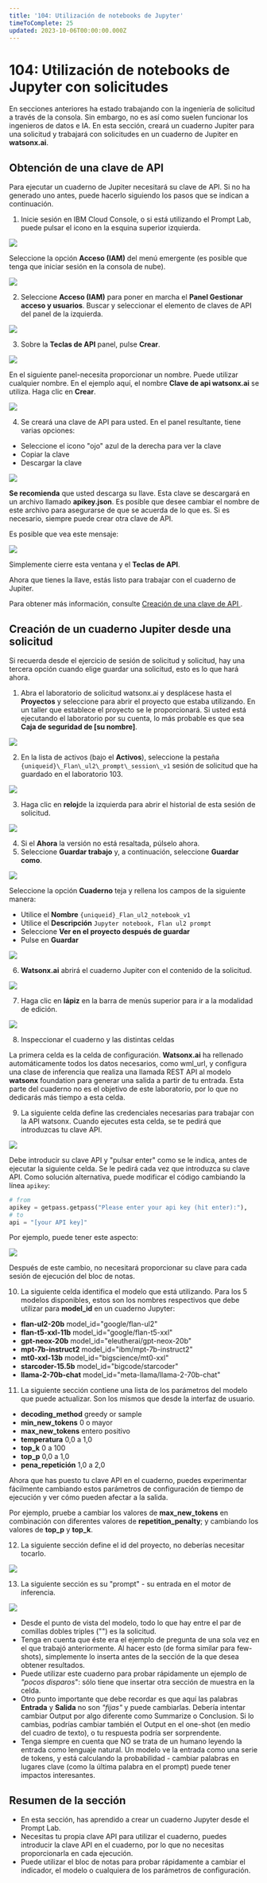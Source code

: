 ```yaml
---
title: '104: Utilización de notebooks de Jupyter'
timeToComplete: 25
updated: 2023-10-06T00:00:00.000Z
---
```

# 104: Utilización de notebooks de Jupyter con solicitudes

En secciones anteriores ha estado trabajando con la ingeniería de solicitud a través de la consola. Sin embargo, no es así como suelen funcionar los ingenieros de datos e IA. En esta sección, creará un cuaderno Jupiter para una solicitud y trabajará con solicitudes en un cuaderno de Jupiter en **watsonx.ai**.

## Obtención de una clave de API

Para ejecutar un cuaderno de Jupiter necesitará su clave de API. Si no ha generado uno antes, puede hacerlo siguiendo los pasos que se indican a continuación.

1.  Inicie sesión en IBM Cloud Console, o si está utilizando el Prompt Lab, puede pulsar el icono en la esquina superior izquierda.

![](./images/104/image123.png)

Seleccione la opción **Acceso (IAM)** del menú emergente (es posible que tenga que iniciar sesión en la consola de nube).

![](./images/104/image124.png)

2.  Seleccione **Acceso (IAM)** para poner en marcha el **Panel Gestionar acceso y usuarios**. Buscar y seleccionar el elemento de claves de API del panel de la izquierda.

![](./images/104/image125.png)

3.  Sobre la **Teclas de API** panel, pulse **Crear**.

![](./images/104/image126.png)

En el siguiente panel-necesita proporcionar un nombre. Puede utilizar cualquier nombre. En el ejemplo aquí, el nombre **Clave de api watsonx.ai** se utiliza. Haga clic en **Crear**.

![](./images/104/image127.png)

4.  Se creará una clave de API para usted. En el panel resultante, tiene varias opciones:

*   Seleccione el icono "ojo" azul de la derecha para ver la clave
*   Copiar la clave
*   Descargar la clave

![](./images/104/image128.png)

**Se recomienda** que usted descarga su llave. Esta clave se descargará en un archivo llamado **apikey.json**. Es posible que desee cambiar el nombre de este archivo para asegurarse de que se acuerda de lo que es. Si es necesario, siempre puede crear otra clave de API.

Es posible que vea este mensaje:

![](./images/104/image129.png)

Simplemente cierre esta ventana y el **Teclas de API**.

Ahora que tienes la llave, estás listo para trabajar con el cuaderno de Jupiter.

Para obtener más información, consulte [Creación de una clave de API ](https://cloud.ibm.com/docs/account?topic=account-userapikey\&interface=ui#create_user_key).

## Creación de un cuaderno Jupiter desde una solicitud

Si recuerda desde el ejercicio de sesión de solicitud y solicitud, hay una tercera opción cuando elige guardar una solicitud, esto es lo que hará ahora.

1.  Abra el laboratorio de solicitud watsonx.ai y desplácese hasta el **Proyectos** y seleccione para abrir el proyecto que estaba utilizando. En un taller que establece el proyecto se le proporcionará. Si usted está ejecutando el laboratorio por su cuenta, lo más probable es que sea **Caja de seguridad de \[su nombre]**.

![](./images/104/image130.png)

2.  En la lista de activos (bajo el **Activos**), seleccione la pestaña `{uniqueid}\_Flan\_ul2\_prompt\_session\_v1` sesión de solicitud que ha guardado en el laboratorio 103.

![](./images/104/image131.png)

3.  Haga clic en **reloj**de la izquierda para abrir el historial de esta sesión de solicitud.

![](./images/104/image132.png)

4.  Si el **Ahora** la versión no está resaltada, púlselo ahora.
5.  Seleccione **Guardar trabajo** y, a continuación, seleccione **Guardar como**.

![](./images/104/image133.png)

Seleccione la opción **Cuaderno** teja y rellena los campos de la siguiente manera:

*   Utilice el **Nombre** `{uniqueid}_Flan_ul2_notebook_v1`
*   Utilice el **Descripción** `Jupyter notebook, Flan ul2 prompt`
*   Seleccione **Ver en el proyecto después de guardar**
*   Pulse en **Guardar**

![](./images/104/image134.png)

6.  **Watsonx.ai** abrirá el cuaderno Jupiter con el contenido de la solicitud.

![](./images/104/image135.png)

7.  Haga clic en **lápiz** en la barra de menús superior para ir a la modalidad de edición.

![](./images/104/image137.png)

<Warning text="Ahora puedes trabajar con el cuaderno Jupyter" />

8.  Inspeccionar el cuaderno y las distintas celdas

La primera celda es la celda de configuración. **Watsonx.ai** ha rellenado automáticamente todos los datos necesarios, como wml\_url, y configura una clase de inferencia que realiza una llamada REST API al modelo **watsonx** foundation para generar una salida a partir de tu entrada. Esta parte del cuaderno no es el objetivo de este laboratorio, por lo que no dedicarás más tiempo a esta celda.

9.  La siguiente celda define las credenciales necesarias para trabajar con la API watsonx. Cuando ejecutes esta celda, se te pedirá que introduzcas tu clave API.

![](./images/104/image138.png)

Debe introducir su clave API y "pulsar enter" como se le indica, antes de ejecutar la siguiente celda. Se le pedirá cada vez que introduzca su clave API. Como solución alternativa, puede modificar el código cambiando la línea `apikey`:

```py
# from
apikey = getpass.getpass("Please enter your api key (hit enter):"),
# to
api = "[your API key]"
```

Por ejemplo, puede tener este aspecto:

![](./images/104/image139.png)

Después de este cambio, no necesitará proporcionar su clave para cada sesión de ejecución del bloc de notas.

10. La siguiente celda identifica el modelo que está utilizando. Para los 5 modelos disponibles, estos son los nombres respectivos que debe utilizar para **model\_id** en un cuaderno Jupyter:

*   **flan-ul2-20b** model\_id="google/flan-ul2"
*   **flan-t5-xxl-11b** model\_id="google/flan-t5-xxl"
*   **gpt-neox-20b** model\_id="eleutherai/gpt-neox-20b"
*   **mpt-7b-instruct2** model\_id="ibm/mpt-7b-instruct2"
*   **mt0-xxl-13b** model\_id="bigscience/mt0-xxl"
*   **starcoder-15.5b** model\_id="bigcode/starcoder"
*   **llama-2-70b-chat** model\_id="meta-llama/llama-2-70b-chat"

11. La siguiente sección contiene una lista de los parámetros del modelo que puede actualizar. Son los mismos que desde la interfaz de usuario.

*   **decoding\_method** greedy or sample
*   **min\_new\_tokens** 0 o mayor
*   **max\_new\_tokens** entero positivo
*   **temperatura** 0,0 a 1,0
*   **top\_k** 0 a 100
*   **top\_p** 0,0 a 1,0
*   **pena\_repetición** 1,0 a 2,0

Ahora que has puesto tu clave API en el cuaderno, puedes experimentar fácilmente cambiando estos parámetros de configuración de tiempo de ejecución y ver cómo pueden afectar a la salida.

Por ejemplo, pruebe a cambiar los valores de **max\_new\_tokens** en combinación con diferentes valores de **repetition\_penalty**; y cambiando los valores de **top\_p** y **top\_k**.

12. La siguiente sección define el id del proyecto, no deberías necesitar tocarlo.

![](./images/104/image140.png)

13. La siguiente sección es su "prompt" - su entrada en el motor de inferencia.

![](./images/104/image141.png)

*   Desde el punto de vista del modelo, todo lo que hay entre el par de comillas dobles triples ("") es la solicitud.
*   Tenga en cuenta que éste era el ejemplo de pregunta de una sola vez en el que trabajó anteriormente. Al hacer esto (de forma similar para few-shots), simplemente lo inserta antes de la sección de la que desea obtener resultados.
*   Puede utilizar este cuaderno para probar rápidamente un ejemplo de *"pocos disparos*": sólo tiene que insertar otra sección de muestra en la celda.
*   Otro punto importante que debe recordar es que aquí las palabras **Entrada** y **Salida** no son *"fijas"* y puede cambiarlas. Debería intentar cambiar Output por algo diferente como Summarize o Conclusion. Si lo cambias, podrías cambiar también el Output en el one-shot (en medio del cuadro de texto), o tu respuesta podría ser sorprendente.
*   Tenga siempre en cuenta que NO se trata de un humano leyendo la entrada como lenguaje natural. Un modelo ve la entrada como una serie de tokens, y está calculando la probabilidad - cambiar palabras en lugares clave (como la última palabra en el prompt) puede tener impactos interesantes.

## Resumen de la sección

*   En esta sección, has aprendido a crear un cuaderno Jupyter desde el Prompt Lab.
*   Necesitas tu propia clave API para utilizar el cuaderno, puedes introducir la clave API en el cuaderno, por lo que no necesitas proporcionarla en cada ejecución.
*   Puede utilizar el bloc de notas para probar rápidamente a cambiar el indicador, el modelo o cualquiera de los parámetros de configuración.
